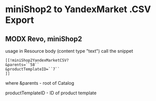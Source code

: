 miniShop2 to YandexMarket .CSV Export
===================
MODX Revo, miniShop2
--------------------

usage in Resource body (content type "text") call the snippet

```
[[!miniShop2YandexMarketCSV?
&parents=``58``
&productTemplateID=``7``
]]
```

where &parents - root of Catalog

productTemplateID - ID of product template

